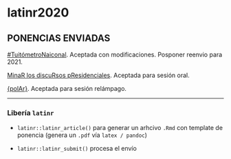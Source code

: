 # latinr2020

## **PONENCIAS ENVIADAS**

[#TuitómetroNaiconal](https://github.com/TuQmano/latinr2020/blob/master/rmd/tuitometro/tuitometro.pdf). Aceptada con modificaciones. Posponer reenvio para 2021.  


[MinaR los discuRsos pResidenciales](https://github.com/TuQmano/latinr2020/blob/master/rmd/discursos/discursos_presidenciales.pdf). Aceptada para sesión oral. 


[{polAr}](https://github.com/TuQmano/latinr2020/blob/master/rmd/polAr/polar.pdf). Aceptada para sesión relámpago. 



---
### Libería `latinr`

* `latinr::latinr_article()` para generar un arhcivo `.Rmd` con template de ponencia (genera un `.pdf` vía `latex / pandoc`)

* `latinr::latinr_submit()` procesa el envío